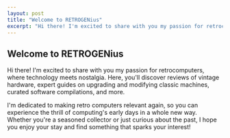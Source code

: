 ```yaml
---
layout: post
title: "Welcome to RETROGENius"
excerpt: "Hi there! I'm excited to share with you my passion for retrocomputers, where technology meets nostalgia. Here, you'll discover reviews of vintage hardware, expert guides on upgrading and modifying classic machines, curated software compilations, and more."
---
```

## Welcome to RETROGENius

Hi there! I'm excited to share with you my passion for retrocomputers, where technology meets nostalgia. Here, you'll discover reviews of vintage hardware, expert guides on upgrading and modifying classic machines, curated software compilations, and more.

I'm dedicated to making retro computers relevant again, so you can experience the thrill of computing's early days in a whole new way. Whether you're a seasoned collector or just curious about the past, I hope you enjoy your stay and find something that sparks your interest!